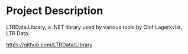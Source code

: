 # Project Description

LTRData.Library, a .NET library used by various tools by Olof Lagerkvist, LTR Data.

https://github.com/LTRData/Library

